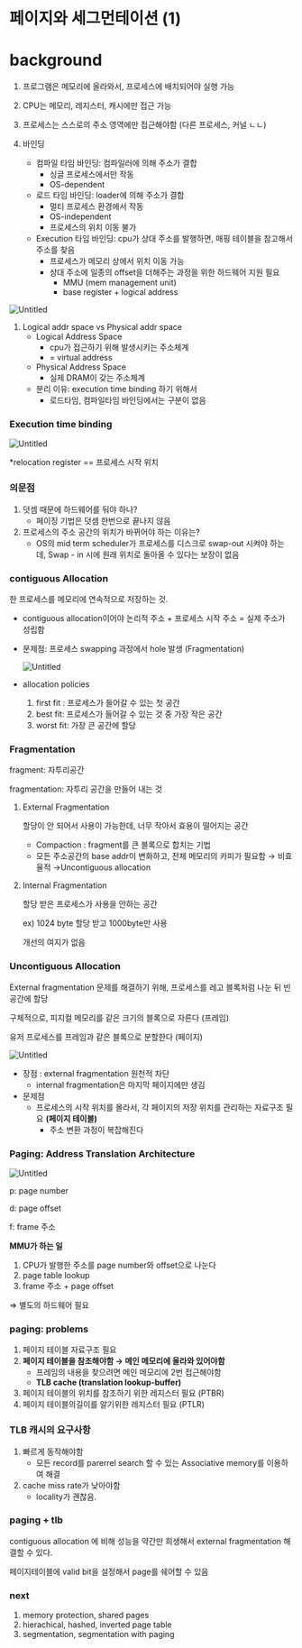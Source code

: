 # 페이지와 세그먼테이션 (1)

# background

1. 프로그램은 메모리에 올라와서, 프로세스에 배치되어야 실행 가능
2. CPU는 메모리, 레지스터, 캐시에만 접근 가능
3. 프로세스는 스스로의 주소 영역에만 접근해야함 (다른 프로세스, 커널 ㄴㄴ)

1. 바인딩
    - 컴파일 타임 바인딩: 컴파일러에 의해 주소가 결합
        - 싱글 프로세스에서만 작동
        - OS-dependent
    - 로드 타임 바인딩: loader에 의해 주소가 결합
        - 멀티 프로세스 환경에서 작동
        - OS-independent
        - 프로세스의 위치 이동 불가
    - Execution 타임 바인딩: cpu가 상대 주소를 발행하면, 매핑 테이블을 참고해서 주소를 찾음
        - 프로세스가 메모리 상에서 위치 이동 가능
        - 상대 주소에 일종의 offset을 더해주는 과정을 위한 하드웨어 지원 필요
            - MMU (mem management unit)
            - base register + logical address
            

![Untitled](%E1%84%91%E1%85%A6%E1%84%8B%E1%85%B5%E1%84%8C%E1%85%B5%E1%84%8B%E1%85%AA%20%E1%84%89%E1%85%A6%E1%84%80%E1%85%B3%E1%84%86%E1%85%A5%E1%86%AB%E1%84%90%E1%85%A6%E1%84%8B%E1%85%B5%E1%84%89%E1%85%A7%E1%86%AB%20(1)%200004003480514e1c9268ffeea3d6b6d4/Untitled.png)

1. Logical addr space vs Physical addr space
    - Logical Address Space
        - cpu가 접근하기 위해 발생시키는 주소체계
        - = virtual address
    - Physical Address Space
        - 실제 DRAM이 갖는 주소체계
    - 분리 이유: execution time binding 하기 위해서
        - 로드타임, 컴파일타임 바인딩에서는 구분이 없음

### Execution time  binding

![Untitled](%E1%84%91%E1%85%A6%E1%84%8B%E1%85%B5%E1%84%8C%E1%85%B5%E1%84%8B%E1%85%AA%20%E1%84%89%E1%85%A6%E1%84%80%E1%85%B3%E1%84%86%E1%85%A5%E1%86%AB%E1%84%90%E1%85%A6%E1%84%8B%E1%85%B5%E1%84%89%E1%85%A7%E1%86%AB%20(1)%200004003480514e1c9268ffeea3d6b6d4/Untitled%201.png)

*relocation register == 프로세스 시작 위치 

### 의문점

1. 덧셈 때문에 하드웨어를 둬야 하나?
    - 페이징 기법은 덧셈 한번으로 끝나지 않음
2. 프로세스의 주소 공간의 위치가 바뀌어야 하는 이유는?
    - OS의 mid term scheduler가 프로세스를 디스크로 swap-out 시켜야 하는데,  Swap - in 시에 원래 위치로 돌아올 수 있다는 보장이 없음

### contiguous Allocation

 한 프로세스를 메모리에 연속적으로 저장하는 것.

- contiguous allocation이어야 논리적 주소 + 프로세스 시작 주소 = 실제 주소가 성립함
- 문제점: 프로세스 swapping 과정에서 hole 발생 (Fragmentation)
    
    ![Untitled](%E1%84%91%E1%85%A6%E1%84%8B%E1%85%B5%E1%84%8C%E1%85%B5%E1%84%8B%E1%85%AA%20%E1%84%89%E1%85%A6%E1%84%80%E1%85%B3%E1%84%86%E1%85%A5%E1%86%AB%E1%84%90%E1%85%A6%E1%84%8B%E1%85%B5%E1%84%89%E1%85%A7%E1%86%AB%20(1)%200004003480514e1c9268ffeea3d6b6d4/Untitled%202.png)
    
- allocation policies
    1.  first fit : 프로세스가 들어갈 수 있는 첫 공간
    2. best fit: 프로세스가 들어갈 수 있는 것 중 가장 작은 공간
    3. worst fit: 가장 큰 공간에 할당

### Fragmentation

fragment: 자투리공간

fragmentation: 자투리 공간을 만들어 내는 것

1. External Fragmentation
    
    할당이 안 되어서 사용이 가능한데, 너무 작아서 효용이 떨어지는 공간 
    
    - Compaction : fragment를 큰 블록으로 합치는 기법
    - 모든 주소공간의 base addr이 변화하고, 전체 메모리의 카피가 필요함 → 비효율적 →Uncontiguous allocation
2. Internal Fragmentation
    
    할당 받은 프로세스가 사용을 안하는 공간 
    
    ex) 1024 byte 할당 받고 1000byte만 사용
    
    개선의 여지가 없음
    

### Uncontiguous Allocation

External fragmentation 문제를 해결하기 위해, 프로세스를 레고 블록처럼  나눈 뒤 빈 공간에 할당 

구체적으로, 피지컬 메모리를 같은 크기의 블록으로 자른다 (프레임)

유저 프로세스를 프레임과 같은 블록으로 분할한다 (페이지)

![Untitled](%E1%84%91%E1%85%A6%E1%84%8B%E1%85%B5%E1%84%8C%E1%85%B5%E1%84%8B%E1%85%AA%20%E1%84%89%E1%85%A6%E1%84%80%E1%85%B3%E1%84%86%E1%85%A5%E1%86%AB%E1%84%90%E1%85%A6%E1%84%8B%E1%85%B5%E1%84%89%E1%85%A7%E1%86%AB%20(1)%200004003480514e1c9268ffeea3d6b6d4/Untitled%203.png)

- 장점 : external fragmentation 원천적 차단
    - internal fragmentation은 마지막 페이지에만 생김
- 문제점
    - 프로세스의 시작 위치를 몰라서, 각 페이지의 저장 위치를 관리하는 자료구조 필요 **(페이지 테이블)**
        - 주소 변환 과정이 복잡해진다

### Paging: Address Translation Architecture

![Untitled](%E1%84%91%E1%85%A6%E1%84%8B%E1%85%B5%E1%84%8C%E1%85%B5%E1%84%8B%E1%85%AA%20%E1%84%89%E1%85%A6%E1%84%80%E1%85%B3%E1%84%86%E1%85%A5%E1%86%AB%E1%84%90%E1%85%A6%E1%84%8B%E1%85%B5%E1%84%89%E1%85%A7%E1%86%AB%20(1)%200004003480514e1c9268ffeea3d6b6d4/Untitled%204.png)

p: page number

d: page offset 

f: frame 주소 

**MMU가 하는 일**

1. CPU가 발행한 주소를 page number와 offset으로 나눈다
2. page table lookup
3. frame 주소 + page offset

⇒ 별도의 하드웨어 필요

### paging: problems

1. 페이지 테이블 자료구조 필요
2. **페이지 테이블을 참조해야함 → 메인 메모리에 올라와 있어야함**
    - 프레임의 내용을 찾으려면 메인 메모리에 2번 접근해야함
    - **TLB cache (translation lookup-buffer)**
3. 페이지 테이블의 위치를 참조하기 위한 레지스터 필요 (PTBR)
4. 페이지 테이블의길이를 알기위한 레지스터 필요 (PTLR)

### TLB 캐시의 요구사항

1. 빠르게 동작해야함
    - 모든 record를 parerrel search 할 수 있는  Associative memory를 이용하여 해결
2. cache miss rate가 낮아야함
    - locality가 괜찮음.

### paging + tlb

contiguous allocation 에 비해 성능을 약간만 희생해서 external fragmentation 해결할 수 있다.

페이지테이블에 valid bit을 설정해서 page를 쉐어할 수 있음

### next

1. memory protection, shared pages
2. hierachical, hashed, inverted page table 
3. segmentation, segmentation with paging